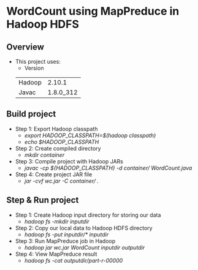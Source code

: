 # WordCount using MapPreduce in Hadoop HDFS

## Overview

* This project uses:
    * Version 
    <table>
    <tr>
        <td>Hadoop</td>
        <td>2.10.1</td>
    </tr>
    <tr>
        <td>Javac</td>
        <td>1.8.0_312</td>
    </tr>
   </table>
   
## Build project

* Step 1: Export Hadoop classpath
  * *export HADOOP_CLASSPATH=$(hadoop classpath)*
  * *echo $HADOOP_CLASSPATH*
* Step 2: Create compiled directory
  * *mkdir container*
* Step 3: Compile project with Hadoop JARs
  * *javac -cp ${HADOOP_CLASSPATH} -d container/ WordCount.java*
* Step 4: Create project JAR file
  * *jar -cvf wc.jar -C container/ .*
  
## Step & Run project

* Step 1: Create Hadoop input directory for storing our data
  * *hadoop fs -mkdir inputdir*
* Step 2: Copy our local data to Hadoop HDFS directory
  * *hadoop fs -put inputdir/\* inputdir*
* Step 3: Run MapPreduce job in Hadoop
  * *hadoop jar wc.jar WordCount inputdir outputdir*
* Step 4: View MapPreduce result
  * *hadoop fs -cat outputdir/part-r-00000*
